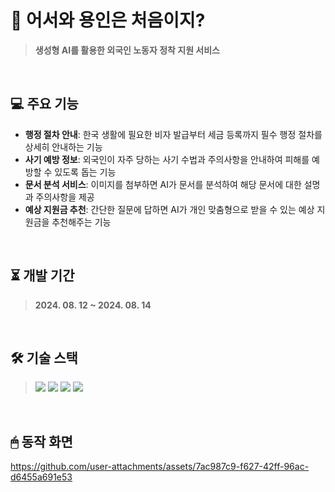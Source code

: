 # 🐲 어서와 용인은 처음이지?
> **생성형 AI를 활용한 외국인 노동자 정착 지원 서비스**
<br>

## 💻 주요 기능
- **행정 절차 안내**: 한국 생활에 필요한 비자 발급부터 세금 등록까지 필수 행정 절차를 상세히 안내하는 기능
- **사기 예방 정보**: 외국인이 자주 당하는 사기 수법과 주의사항을 안내하여 피해를 예방할 수 있도록 돕는 기능
- **문서 분석 서비스**: 이미지를 첨부하면 AI가 문서를 분석하여 해당 문서에 대한 설명과 주의사항을 제공
- **예상 지원금 추천**: 간단한 질문에 답하면 AI가 개인 맞춤형으로 받을 수 있는 예상 지원금을 추천해주는 기능
<br>

## ⏳ 개발 기간
> **2024. 08. 12 ~ 2024. 08. 14**
<br>

## 🛠 기술 스택
> <img src="https://img.shields.io/badge/Vite-646CFF?style=flat-square&logo=Vite&logoColor=white"/> <img src="https://img.shields.io/badge/Typescript-3178C6?style=flat-square&logo=Typescript&logoColor=white"/> <img src="https://img.shields.io/badge/React-61DAFB?style=flat-square&logo=React&logoColor=white"/> <img src="https://img.shields.io/badge/Styled Components-DB7093?style=flat-square&logo=styled-components&logoColor=white"/> 
<br>

## 🖱 동작 화면
https://github.com/user-attachments/assets/7ac987c9-f627-42ff-96ac-d6455a691e53
